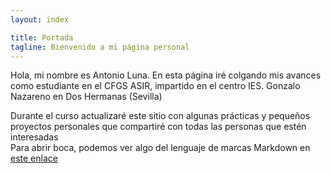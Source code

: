 ```yaml
---
layout: index

title: Portada
tagline: Bienvenido a mi página personal
---
```


Hola, mi nombre es Antonio Luna. En esta página iré colgando mis avances como estudiante en el CFGS ASIR, impartido en el centro IES. Gonzalo Nazareno en Dos Hermanas (Sevilla)


Durante el curso actualizaré este sitio con algunas prácticas y pequeños proyectos personales que compartiré con todas las personas que estén interesadas  
Para abrir boca, podemos ver algo del lenguaje de marcas Markdown en [este enlace](antonioluna.github.io/markdown.html)